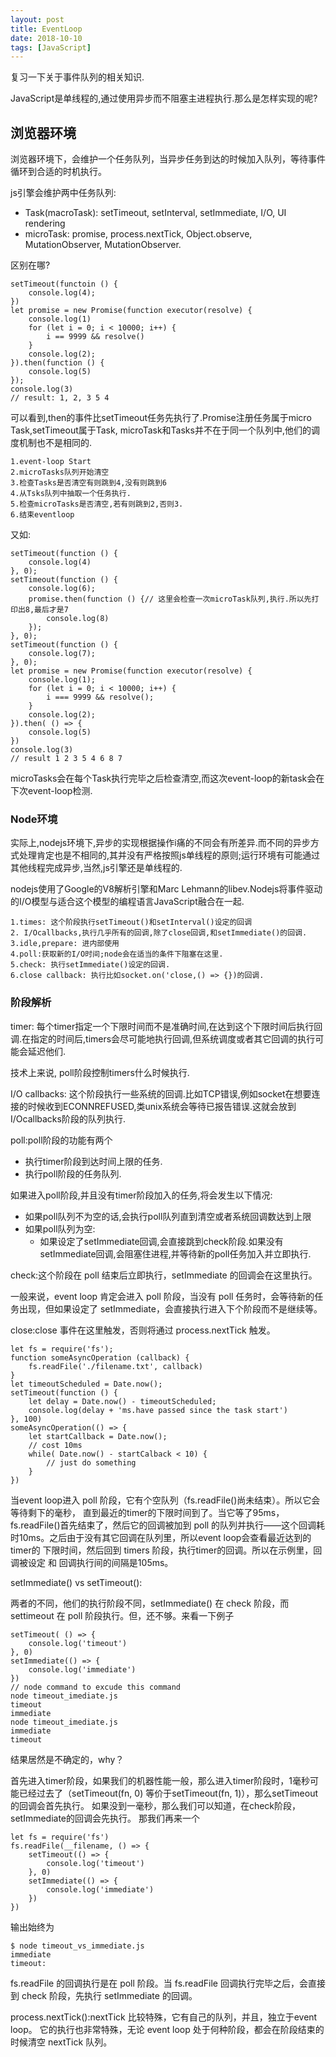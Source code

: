 ```yaml
---
layout: post
title: EventLoop
date: 2018-10-10
tags: [JavaScript]
---
```


复习一下关于事件队列的相关知识.

JavaScript是单线程的,通过使用异步而不阻塞主进程执行.那么是怎样实现的呢?

## 浏览器环境

浏览器环境下，会维护一个任务队列，当异步任务到达的时候加入队列，等待事件循环到合适的时机执行。

js引擎会维护两中任务队列:

- Task(macroTask): setTimeout, setInterval, setImmediate, I/O, UI rendering
- microTask: promise, process.nextTick, Object.observe, MutationObserver, MutationObserver.

区别在哪?

    setTimeout(functoin () {
        console.log(4);
    })
    let promise = new Promise(function executor(resolve) {
        console.log(1)
        for (let i = 0; i < 10000; i++) {
            i == 9999 && resolve()
        }
        console.log(2);
    }).then(function () {
        console.log(5)
    });
    console.log(3)
    // result: 1, 2, 3 5 4

可以看到,then的事件比setTimeout任务先执行了.Promise注册任务属于micro Task,setTimeout属于Task, microTask和Tasks并不在于同一个队列中,他们的调度机制也不是相同的.

    1.event-loop Start
    2.microTasks队列开始清空
    3.检查Tasks是否清空有则跳到4,没有则跳到6
    4.从Tsks队列中抽取一个任务执行.
    5.检查microTasks是否清空,若有则跳到2,否则3.
    6.结束eventloop

又如:

    setTimeout(function () {
        console.log(4)
    }, 0);
    setTimeout(function () {
        console.log(6);
        promise.then(function () {// 这里会检查一次microTask队列,执行.所以先打印出8,最后才是7
            console.log(8)
        });
    }, 0);
    setTimeout(function () {
        console.log(7);
    }, 0);
    let promise = new Promise(function executor(resolve) {
        console.log(1);
        for (let i = 0; i < 10000; i++) {
            i === 9999 && resolve();
        }
        console.log(2);
    }).then( () => {
        console.log(5)
    })
    console.log(3)
    // result 1 2 3 5 4 6 8 7

microTasks会在每个Task执行完毕之后检查清空,而这次event-loop的新task会在下次event-loop检测.

### Node环境

实际上,nodejs环境下,异步的实现根据操作i痛的不同会有所差异.而不同的异步方式处理肯定也是不相同的,其并没有严格按照js单线程的原则;运行环境有可能通过其他线程完成异步,当然,js引擎还是单线程的.

nodejs使用了Google的V8解析引擎和Marc Lehmann的libev.Nodejs将事件驱动的I/O模型与适合这个模型的编程语言JavaScript融合在一起.

    1.times: 这个阶段执行setTimeout()和setInterval()设定的回调
    2. I/Ocallbacks,执行几乎所有的回调,除了close回调,和setImmediate()的回调.
    3.idle,prepare: 进内部使用
    4.poll:获取新的I/O时间;node会在适当的条件下阻塞在这里.
    5.check: 执行setImmediate()设定的回调.
    6.close callback: 执行比如socket.on('close,() => {})的回调.

### 阶段解析

timer: 每个timer指定一个下限时间而不是准确时间,在达到这个下限时间后执行回调.在指定的时间后,timers会尽可能地执行回调,但系统调度或者其它回调的执行可能会延迟他们.

技术上来说, poll阶段控制timers什么时候执行.

I/O callbacks: 这个阶段执行一些系统的回调.比如TCP错误,例如socket在想要连接的时候收到ECONNREFUSED,类unix系统会等待已报告错误.这就会放到I/Ocallbacks阶段的队列执行.

poll:poll阶段的功能有两个

- 执行timer阶段到达时间上限的任务.
- 执行poll阶段的任务队列.

如果进入poll阶段,并且没有timer阶段加入的任务,将会发生以下情况:

- 如果poll队列不为空的话,会执行poll队列直到清空或者系统回调数达到上限
- 如果poll队列为空:
    - 如果设定了setImmediate回调,会直接跳到check阶段.如果没有setImmediate回调,会阻塞住进程,并等待新的poll任务加入并立即执行.

check:这个阶段在 poll 结束后立即执行，setImmediate 的回调会在这里执行。

一般来说，event loop 肯定会进入 poll 阶段，当没有 poll 任务时，会等待新的任务出现，但如果设定了 setImmediate，会直接执行进入下个阶段而不是继续等。

close:close 事件在这里触发，否则将通过 process.nextTick 触发。

    let fs = require('fs');
    function someAsyncOperation (callback) {
        fs.readFile('./filename.txt', callback)
    }
    let timeoutScheduled = Date.now();
    setTimeout(function () {
        let delay = Date.now() - timeoutScheduled;
        console.log(delay + 'ms.have passed since the task start')
    }, 100)
    someAsyncOperation(() => {
        let startCallback = Date.now();
        // cost 10ms
        while( Date.now() - startCalback < 10) {
            // just do something
        }
    })

当event loop进入 poll 阶段，它有个空队列（fs.readFile()尚未结束）。所以它会等待剩下的毫秒， 直到最近的timer的下限时间到了。当它等了95ms，fs.readFile()首先结束了，然后它的回调被加到 poll 的队列并执行——这个回调耗时10ms。之后由于没有其它回调在队列里，所以event loop会查看最近达到的timer的 下限时间，然后回到 timers 阶段，执行timer的回调。所以在示例里，回调被设定 和 回调执行间的间隔是105ms。

setImmediate() vs setTimeout():

两者的不同，他们的执行阶段不同，setImmediate() 在 check 阶段，而settimeout 在 poll 阶段执行。但，还不够。来看一下例子

    setTimeout( () => {
        console.log('timeout')
    }, 0)
    setImmediate(() => {
        console.log('immediate')
    })
    // node command to excude this command
    node timeout_imediate.js
    timeout
    immediate
    node timeout_imediate.js
    immediate
    timeout

结果居然是不确定的，why？

首先进入timer阶段，如果我们的机器性能一般，那么进入timer阶段时，1毫秒可能已经过去了（setTimeout(fn, 0) 等价于setTimeout(fn, 1)），那么setTimeout的回调会首先执行。
如果没到一毫秒，那么我们可以知道，在check阶段，setImmediate的回调会先执行。
那我们再来一个

    let fs = require('fs')
    fs.readFile(__filename, () => {
        setTimeout(() => {
            console.log('timeout')
        }, 0)
        setImmediate(() => {
            console.log('immediate')
        })
    })
输出始终为

    $ node timeout_vs_immediate.js
    immediate
    timeout:

 fs.readFile 的回调执行是在 poll 阶段。当 fs.readFile 回调执行完毕之后，会直接到 check 阶段，先执行 setImmediate 的回调。

process.nextTick():nextTick 比较特殊，它有自己的队列，并且，独立于event loop。 它的执行也非常特殊，无论 event loop 处于何种阶段，都会在阶段结束的时候清空 nextTick 队列。